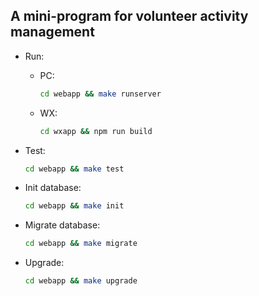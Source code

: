 ## A mini-program for volunteer activity management

- Run:
  - PC: 
    ```bash
    cd webapp && make runserver
    ```
  - WX:
    ```bash
    cd wxapp && npm run build
    ```

- Test:
  ```bash
  cd webapp && make test
  ```

- Init database:
  ```bash
  cd webapp && make init
  ```

- Migrate database:
  ```bash
  cd webapp && make migrate
  ```

- Upgrade:
  ```bash
  cd webapp && make upgrade
  ```


